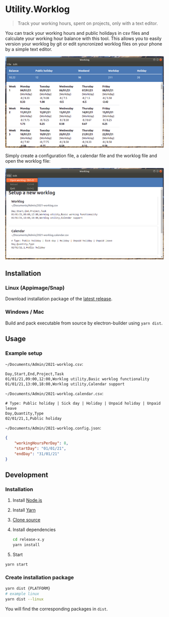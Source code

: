 # Utility.Worklog

> Track your working hours, spent on projects, only with a text editor.

You can track your working hours and public holidays in csv files and calculate your working hour balance with this tool. This allows you to easily version your worklog by git or edit syncronized worklog files on your phone by a simple text editor.

![](documentation/worklog-screenshot.png)

Simply create a configuration file, a calendar file and the worklog file and open the worklog file:

![](documentation/worklog-init-screenshot.png)


## Installation

### Linux (Appimage/Snap)

Download installation package of the [latest release](https://github.com/moonline/Utility.Worklog/releases).

### Windows / Mac

Build and pack executable from source by electron-builder using `yarn dist`.


## Usage

### Example setup

`~/Documents/Admin/2021-worklog.csv`:

```csv
Day,Start,End,Project,Task
01/01/21,09:00,12:00,Worklog utility,Basic worklog functionality
01/01/21,13:00,18:00,Worklog utility,Calendar support
```

`~/Documents/Admin/2021-worklog.calendar.csv`:

```csv
# Type: Public holiday | Sick day | Holiday | Unpaid holiday | Unpaid leave
Day,Quantity,Type
02/01/21,1,Public holiday
```

`~/Documents/Admin/2021-worklog.config.json`:

```json
{
    "workingHoursPerDay": 8,
    "startDay": "01/01/21",
    "endDay": "31/01/21"
}
```


## Development

### Installation

1. Install [Node.js](https://nodejs.org/en/)
2. Install [Yarn](https://yarnpkg.com/lang/en/docs/install/)
3. [Clone source](https://github.com/moonline/Utility.Worklog/archive/master.zip)
4. Install dependencies 

   ```sh
   cd release-x.y
   yarn install
   ```
5. Start

```sh
yarn start
```

### Create installation package

```sh
yarn dist {PLATFORM}
# example linux
yarn dist --linux
```

You will find the corresponding packages in `dist`.